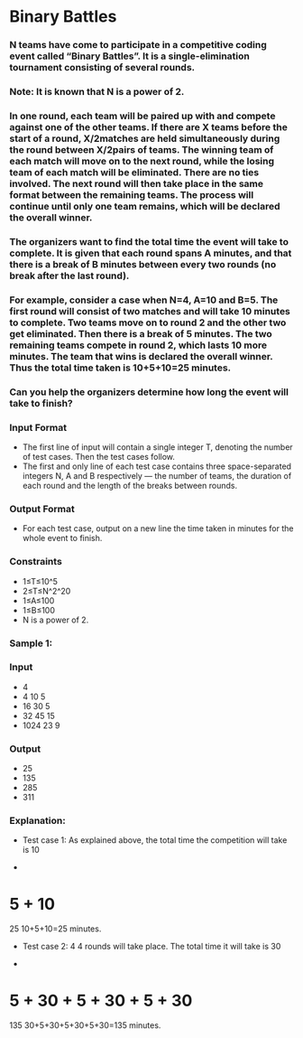 # Binary Battles

### N teams have come to participate in a competitive coding event called “Binary Battles”. It is a single-elimination tournament consisting of several rounds.

### Note: It is known that N is a power of 2.

### In one round, each team will be paired up with and compete against one of the other teams. If there are X teams before the start of a round, X/2matches are held simultaneously during the round between X/2pairs of teams. The winning team of each match will move on to the next round, while the losing team of each match will be eliminated. There are no ties involved. The next round will then take place in the same format between the remaining teams. The process will continue until only one team remains, which will be declared the overall winner.

### The organizers want to find the total time the event will take to complete. It is given that each round spans A minutes, and that there is a break of B minutes between every two rounds (no break after the last round).

### For example, consider a case when N=4, A=10 and B=5. The first round will consist of two matches and will take 10 minutes to complete. Two teams move on to round 2 and the other two get eliminated. Then there is a break of 5 minutes. The two remaining teams compete in round 2, which lasts 10 more minutes. The team that wins is declared the overall winner. Thus the total time taken is 10+5+10=25 minutes.

### Can you help the organizers determine how long the event will take to finish?

### Input Format
- The first line of input will contain a single integer T, denoting the number of test cases. Then the test cases follow.
- The first and only line of each test case contains three space-separated integers N, A and B respectively — the number of teams, the duration of each round and the length of the breaks between rounds.

### Output Format
- For each test case, output on a new line the time taken in minutes for the whole event to finish.

### Constraints
- 1≤T≤10^5
- 2≤T≤N^2^20
- 1≤A≤100
- 1≤B≤100
- N is a power of 2.

### Sample 1:
### Input
- 4
- 4 10 5
- 16 30 5
- 32 45 15
- 1024 23 9
### Output
- 25
- 135
- 285
- 311

### Explanation:
- Test case 1: As explained above, the total time the competition will take is 
10
+
5
+
10
=
25
10+5+10=25 minutes.

- Test case 2: 
4
4 rounds will take place. The total time it will take is 
30
+
5
+
30
+
5
+
30
+
5
+
30
=
135
30+5+30+5+30+5+30=135 minutes.